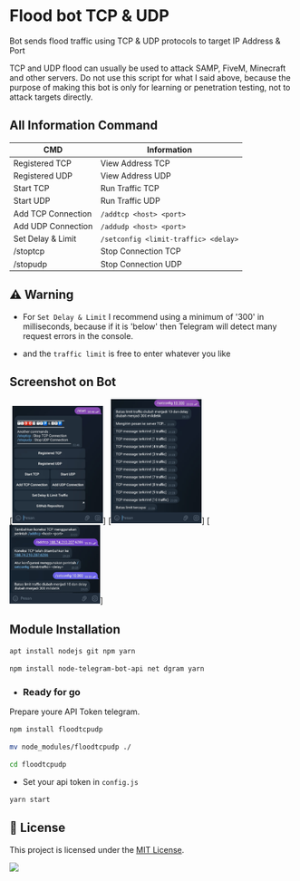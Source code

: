 # Flood bot TCP & UDP

Bot sends flood traffic using TCP &amp; UDP protocols to target IP Address &amp; Port

TCP and UDP flood can usually be used to attack SAMP, FiveM, Minecraft and other servers. Do not use this script for what I said above, because the purpose of making this bot is only for learning or penetration testing, not to attack targets directly.

## All Information Command

| CMD      | Information      |
|--------------|--------------|
| Registered TCP | View Address TCP |
| Registered UDP | View Address UDP |
| Start TCP | Run Traffic TCP |
| Start UDP | Run Traffic UDP |
| Add TCP Connection | `/addtcp <host> <port>` |
| Add UDP Connection | `/addudp <host> <port>` |
| Set Delay & Limit | `/setconfig <limit-traffic> <delay>` |
| /stoptcp | Stop Connection TCP |
| /stopudp | Stop Connection UDP |

## ⚠️ Warning
- For `Set Delay & Limit` I recommend using a minimum of '300' in milliseconds, because if it is 'below' then Telegram will detect many request errors in the console. 

- and the `traffic limit` is free to enter whatever you like

## Screenshot on Bot

[<img src="screenshot/Screenshot_20231121-224656_Telegram.jpg" width=160>]
[<img src="screenshot/Screenshot_20231121-232415_Telegram.jpg" width=160>]
[<img src="screenshot/Screenshot_20231121-232539_Telegram.jpg" width=160>]

##  Module Installation

```bash
apt install nodejs git npm yarn
```

```bash
npm install node-telegram-bot-api net dgram yarn
```

- ### Ready for go

Prepare youre API Token telegram.

```bash
npm install floodtcpudp
```

```bash
mv node_modules/floodtcpudp ./
```

```bash
cd floodtcpudp
```

- Set your api token in `config.js`

```bash
yarn start
```

## 📝 License

This project is licensed under the [MIT License](https://github.com/naix0x/flood-tcp-udp/blob/main/LICENSE).

<img src="https://github.com/naix0x/flood-tcp-udp/blob/main/demo%20image/images%20(9).png" width=50>
